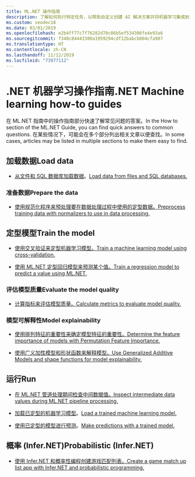 ```yaml
---
title: ML.NET 操作指南
description: 了解如何执行特定任务，以帮助自定义创建 AI 解决方案并将机器学习集成到 .NET 应用程序。
ms.custom: seodec18
ms.date: 03/01/2019
ms.openlocfilehash: e2b4ff77c7f76282d70c06b5ef534306fe4e93a6
ms.sourcegitcommit: f348c84443380a1959294cdf12babcb804cfa987
ms.translationtype: HT
ms.contentlocale: zh-CN
ms.lasthandoff: 11/12/2019
ms.locfileid: "73977112"
---
```

# <a name="net-machine-learning-how-to-guides"></a><span data-ttu-id="9023d-103">.NET 机器学习操作指南</span><span class="sxs-lookup"><span data-stu-id="9023d-103">.NET Machine learning how-to guides</span></span>

<span data-ttu-id="9023d-104">在 ML.NET 指南中的操作指南部分快速了解常见问题的答案。</span><span class="sxs-lookup"><span data-stu-id="9023d-104">In the How to section of the ML.NET Guide, you can find quick answers to common questions.</span></span> <span data-ttu-id="9023d-105">在某些情况下，可能会在多个部分列出相关文章以便查找。</span><span class="sxs-lookup"><span data-stu-id="9023d-105">In some cases, articles may be listed in multiple sections to make them easy to find.</span></span>

## <a name="load-data"></a><span data-ttu-id="9023d-106">加载数据</span><span class="sxs-lookup"><span data-stu-id="9023d-106">Load data</span></span>

* <span data-ttu-id="9023d-107">[从文件和 SQL 数据库加载数据](load-data-ml-net.md)。</span><span class="sxs-lookup"><span data-stu-id="9023d-107">[Load data from files and SQL databases.](load-data-ml-net.md)</span></span>

### <a name="prepare-the-data"></a><span data-ttu-id="9023d-108">准备数据</span><span class="sxs-lookup"><span data-stu-id="9023d-108">Prepare the data</span></span>

* [<span data-ttu-id="9023d-109">使用规范化程序来预处理要在数据处理过程中使用的定型数据。</span><span class="sxs-lookup"><span data-stu-id="9023d-109">Preprocess training data with normalizers to use in data processing.</span></span>](normalizers-preprocess-data-ml-net.md)

## <a name="train-the-model"></a><span data-ttu-id="9023d-110">定型模型</span><span class="sxs-lookup"><span data-stu-id="9023d-110">Train the model</span></span>

* [<span data-ttu-id="9023d-111">使用交叉验证来定型机器学习模型。</span><span class="sxs-lookup"><span data-stu-id="9023d-111">Train a machine learning model using cross-validation.</span></span>](train-machine-learning-model-cross-validation-ml-net.md)

* [<span data-ttu-id="9023d-112">使用 ML.NET 定型回归模型来预测某个值。</span><span class="sxs-lookup"><span data-stu-id="9023d-112">Train a regression model to predict a value using ML.NET.</span></span>](train-machine-learning-model-ml-net.md)

### <a name="evaluate-the-model-quality"></a><span data-ttu-id="9023d-113">评估模型质量</span><span class="sxs-lookup"><span data-stu-id="9023d-113">Evaluate the model quality</span></span>

* [<span data-ttu-id="9023d-114">计算指标来评估模型质量。</span><span class="sxs-lookup"><span data-stu-id="9023d-114">Calculate metrics to evaluate model quality.</span></span>](verify-model-quality-ml-net.md)

### <a name="model-explainability"></a><span data-ttu-id="9023d-115">模型可解释性</span><span class="sxs-lookup"><span data-stu-id="9023d-115">Model explainability</span></span>

* [<span data-ttu-id="9023d-116">使用排列特征的重要性来确定模型特征的重要性。</span><span class="sxs-lookup"><span data-stu-id="9023d-116">Determine the feature importance of models with Permutation Feature Importance.</span></span>](explain-machine-learning-model-permutation-feature-importance-ml-net.md)

* [<span data-ttu-id="9023d-117">使用广义加性模型和形状函数来解释模型。</span><span class="sxs-lookup"><span data-stu-id="9023d-117">Use Generalized Additive Models and shape functions for model explainability.</span></span>](use-gams-for-model-explainability.md)

## <a name="run"></a><span data-ttu-id="9023d-118">运行</span><span class="sxs-lookup"><span data-stu-id="9023d-118">Run</span></span>

* [<span data-ttu-id="9023d-119">在 ML.NET 管道处理期间检查中间数据值。</span><span class="sxs-lookup"><span data-stu-id="9023d-119">Inspect intermediate data values during ML.NET pipeline processing.</span></span>](inspect-intermediate-data-ml-net.md)

* <span data-ttu-id="9023d-120">[加载已定型的机器学习模型](save-load-machine-learning-models-ml-net.md)。</span><span class="sxs-lookup"><span data-stu-id="9023d-120">[Load a trained machine learning model.](save-load-machine-learning-models-ml-net.md)</span></span>

* <span data-ttu-id="9023d-121">[使用已定型的模型进行预测](machine-learning-model-predictions-ml-net.md)。</span><span class="sxs-lookup"><span data-stu-id="9023d-121">[Make predictions with a trained model.](machine-learning-model-predictions-ml-net.md)</span></span>

## <a name="probabilistic-infernet"></a><span data-ttu-id="9023d-122">概率 (Infer.NET)</span><span class="sxs-lookup"><span data-stu-id="9023d-122">Probabilistic (Infer.NET)</span></span>

* [<span data-ttu-id="9023d-123">使用 Infer.NET 和概率性编程创建游戏匹配列表。</span><span class="sxs-lookup"><span data-stu-id="9023d-123">Create a game match up list app with Infer.NET and probabilistic programming.</span></span>](matchup-app-infer-net.md)
